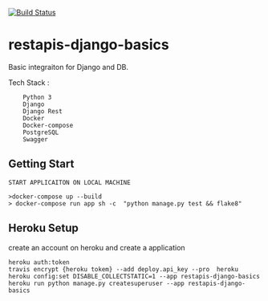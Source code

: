 [![Build Status](https://travis-ci.com/everythingisdata/restapis-django-basics.svg?branch=main)](https://travis-ci.com/everythingisdata/restapis-django-basics)

# restapis-django-basics
Basic integraiton for Django and DB.

Tech Stack :
       
        Python 3
        Django
        Django Rest
        Docker
        Docker-compose 
        PostgreSQL
        Swagger
        
 ## Getting Start
    
    START APPLICAITON ON LOCAL MACHINE 
    
    >docker-compose up --build
    > docker-compose run app sh -c  "python manage.py test && flake8"

## Heroku Setup 
create an account on heroku and create a application 

    heroku auth:token
    travis encrypt {heroku tokem} --add deploy.api_key --pro  heroku 
    heroku config:set DISABLE_COLLECTSTATIC=1 --app restapis-django-basics
    heroku run python manage.py createsuperuser --app restapis-django-basics


